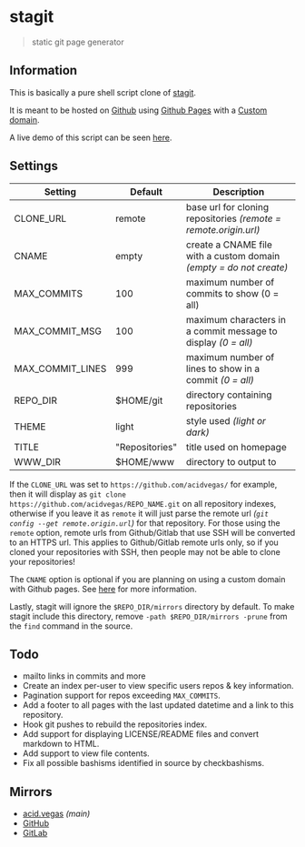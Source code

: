 # stagit
> static git page generator

## Information
This is basically a pure shell script clone of [stagit](https://git.2f30.org/stagit/).

It is meant to be hosted on [Github](https://github.com) using [Github Pages](https://pages.github.com) with a [Custom domain](https://help.github.com/en/articles/using-a-custom-domain-with-github-pages).

A live demo of this script can be seen [here](https://acid.vegas).

## Settings
| Setting          | Default        | Description                                                        |
| ---------------- | -------------- | ------------------------------------------------------------------ |
| CLONE_URL        | remote         | base url for cloning repositories *(remote = remote.origin.url)*   |
| CNAME            | empty          | create a CNAME file with a custom domain *(empty = do not create)* |
| MAX_COMMITS      | 100            | maximum number of commits to show (0 = all)                        |
| MAX_COMMIT_MSG   | 100            | maximum characters in a commit message to display *(0 = all)*      |
| MAX_COMMIT_LINES | 999            | maximum number of lines to show in a commit *(0 = all)*            |
| REPO_DIR         | $HOME/git      | directory containing repositories                                  |
| THEME            | light          | style used *(light or dark)*                                       |
| TITLE            | "Repositories" | title used on homepage                                             |
| WWW_DIR          | $HOME/www      | directory to output to                                             |

If the `CLONE_URL` was set to `https://github.com/acidvegas/` for example, then it will display as `git clone https://github.com/acidvegas/REPO_NAME.git` on all repository indexes, otherwise if you leave it as `remote` it will just parse the remote url *(`git config --get remote.origin.url`)* for that repository. For those using the `remote` option, remote urls from Github/Gitlab that use SSH will be converted to an HTTPS url. This applies to Github/Gitlab remote urls only, so if you cloned your repositories with SSH, then people may not be able to clone your repositories!

The `CNAME` option is optional if you are planning on using a custom domain with Github pages. See [here](https://help.github.com/en/articles/troubleshooting-custom-domains#github-repository-setup-errors) for more information.

Lastly, stagit will ignore the `$REPO_DIR/mirrors` directory by default. To make stagit include this directory, remove `-path $REPO_DIR/mirrors -prune` from the `find` command in the source.

## Todo
- mailto links in commits and more
- Create an index per-user to view specific users repos & key information.
- Pagination support for repos exceeding `MAX_COMMITS`.
- Add a footer to all pages with the last updated datetime and a link to this repository.
- Hook git pushes to rebuild the repositories index.
- Add support for displaying LICENSE/README files and convert markdown to HTML.
- Add support to view file contents.
- Fix all possible bashisms identified in source by checkbashisms.

## Mirrors
- [acid.vegas](https://acid.vegas/stagit) *(main)*
- [GitHub](https://github.com/acidvegas/stagit)
- [GitLab](https://gitlab.com/acidvegas/stagit)